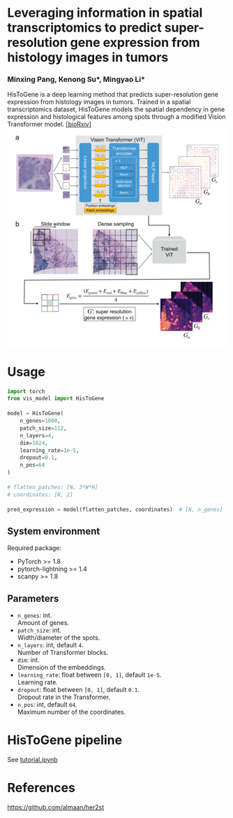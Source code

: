 # Leveraging information in spatial transcriptomics to predict super-resolution gene expression from histology images in tumors
### Minxing Pang, Kenong Su*, Mingyao Li*
HisToGene is a deep learning method that predicts super-resolution gene expression from histology images in tumors. Trained in a spatial transcriptomics dataset, HisToGene models the spatial dependency in gene expression and histological features among spots through a modified Vision Transformer model. [[bioRxiv]](https://doi.org/10.1101/2021.11.28.470212)
<img src="Workflow.PNG" width="800px"></img>
# Usage
```python
import torch
from vis_model import HisToGene

model = HisToGene(
    n_genes=1000, 
    patch_size=112, 
    n_layers=4, 
    dim=1024, 
    learning_rate=1e-5, 
    dropout=0.1, 
    n_pos=64
)

# flatten_patches: [N, 3*W*H]
# coordinates: [N, 2]

pred_expression = model(flatten_patches, coordinates)  # [N, n_genes]

```

## System environment
Required package:
- PyTorch >= 1.8
- pytorch-lightning >= 1.4
- scanpy >= 1.8

## Parameters
- `n_genes`: int.  
  Amount of genes.
- `patch_size`: int.  
  Width/diameter of the spots.
- `n_layers`: int, default `4`.  
  Number of Transformer blocks.
- `dim`: int.  
  Dimension of the embeddings.
- `learning_rate`: float between `[0, 1]`, default `1e-5`.  
  Learning rate.
- `dropout`: float between `[0, 1]`, default `0.1`.  
  Dropout rate in the Transformer.
- `n_pos`: int, default `64`.  
   Maximum number of the coordinates.

# HisToGene pipeline
See [tutorial.ipynb](tutorial.ipynb)

# References
https://github.com/almaan/her2st
